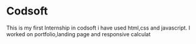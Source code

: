 # Codsoft
This is my first Internship in codsoft 
i have used html,css and javascript.
I worked on portfolio,landing page and responsive calculat

